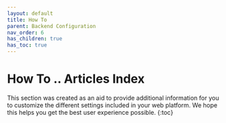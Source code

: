 ```yaml
---
layout: default
title: How To
parent: Backend Configuration
nav_order: 6
has_children: true
has_toc: true
---
```

# How To .. Articles Index

This section was created as an aid to provide additional information for you to customize the different settings included in your web platform. We hope this helps you get the best user experience possible.
{:toc}